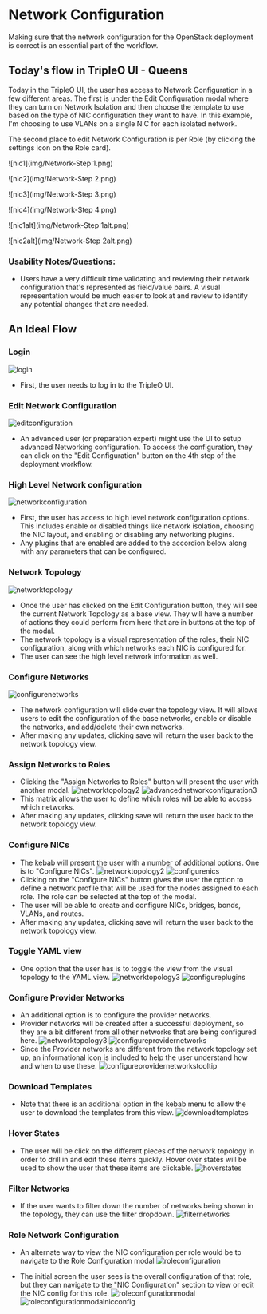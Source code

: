 # Network Configuration
Making sure that the network configuration for the OpenStack deployment is correct is an essential part of the workflow.

## Today's flow in TripleO UI - Queens
Today in the TripleO UI, the user has access to Network Configuration in a few different areas. The first is under the Edit Configuration modal where they can turn on Network Isolation and then choose the template to use based on the type of NIC configuration they want to have. In this example, I'm choosing to use VLANs on a single NIC for each isolated network.

The second place to edit Network Configuration is per Role (by clicking the settings icon on the Role card).

![nic1](img/Network-Step 1.png)

![nic2](img/Network-Step 2.png)

![nic3](img/Network-Step 3.png)

![nic4](img/Network-Step 4.png)

![nic1alt](img/Network-Step 1alt.png)

![nic2alt](img/Network-Step 2alt.png)

### Usability Notes/Questions:
* Users have a very difficult time validating and reviewing their network configuration that's represented as field/value pairs. A visual representation would be much easier to look at and review to identify any potential changes that are needed.

## An Ideal Flow

### Login
![login](img/Network-Login.png)
- First, the user needs to log in to the TripleO UI.

### Edit Network Configuration
![editconfiguration](img/Network-Network-Deployment_Plan.png)
- An advanced user (or preparation expert) might use the UI to setup advanced Networking configuration. To access the configuration, they can click on the "Edit Configuration" button on the 4th step of the deployment workflow.

### High Level Network configuration
![networkconfiguration](img/Networking-Network-Edit_Configuration_Modal_Overall.png)
- First, the user has access to high level network configuration options. This includes enable or disabled things like network isolation, choosing the NIC layout, and enabling or disabling any networking plugins.
- Any plugins that are enabled are added to the accordion below along with any parameters that can be configured.

### Network Topology
![networktopology](img/Networking-Network-Edit_Configuration_Modal.png)
- Once the user has clicked on the Edit Configuration button, they will see the current Network Topology as a base view. They will have a number of actions they could perform from here that are in buttons at the top of the modal.
- The network topology is a visual representation of the roles, their NIC configuration, along with which networks each NIC is configured for.
- The user can see the high level network information as well.

### Configure Networks
![configurenetworks](img/Networking-Network-Configure_Networks.png)
- The network configuration will slide over the topology view. It will allows users to edit the configuration of the base networks, enable or disable the networks, and add/delete their own networks.
- After making any updates, clicking save will return the user back to the network topology view.

### Assign Networks to Roles
- Clicking the "Assign Networks to Roles" button will present the user with another modal.
![networktopology2](img/Networking-Network-Edit_Configuration_Modal2.png)
![advancednetworkconfiguration3](img/Networking-Network-Assign_Networks_to_Roles.png)
- This matrix allows the user to define which roles will be able to access which networks.
- After making any updates, clicking save will return the user back to the network topology view.

### Configure NICs
- The kebab will present the user with a number of additional options. One is to "Configure NICs".
![networktopology2](img/Network-Network-Edit_Configuration_Modal.png)
![configurenics](img/Network-Network-Configure_NICs.png)
- Clicking on the "Configure NICs" button gives the user the option to define a network profile that will be used for the nodes assigned to each role. The role can be selected at the top of the modal.
- The user will be able to create and configure NICs, bridges, bonds, VLANs, and routes.
- After making any updates, clicking save will return the user back to the network topology view.

### Toggle YAML view
- One option that the user has is to toggle the view from the visual topology to the YAML view.
![networktopology3](img/Networking-Toggle_YAML_View.png)
![configureplugins](img/Networking-YAML_View.png)

### Configure Provider Networks
- An additional option is to configure the provider networks.
- Provider networks will be created after a successful deployment, so they are a bit different from all other networks that are being configured here.
![networktopology3](img/Networking-Network-Edit_Configuration_Modal4.png)
![configureprovidernetworks](img/Networking-Configure_Provider_Networks.png)
- Since the Provider networks are different from the network topology set up, an informational icon is included to help the user understand how and when to use these.
![configureprovidernetworkstooltip](img/Networking-Configure_Provider_Networks_Tooltip.png)

### Download Templates
- Note that there is an additional option in the kebab menu to allow the user to download the templates from this view.
![downloadtemplates](img/Networking-Network-Download_Templates.png)

### Hover States
- The user will be click on the different pieces of the network topology in order to drill in and edit these items quickly. Hover over states will be used to show the user that these items are clickable.
![hoverstates](img/Networking-Network-Hover_States.png)

### Filter Networks
- If the user wants to filter down the number of networks being shown in the topology, they can use the filter dropdown.
![filternetworks](img/Networking-Network-Filter_Networks.png)

### Role Network Configuration
- An alternate way to view the NIC configuration per role would be to navigate to the Role Configuration modal
![roleconfiguration](img/Network-Network-Deployment_Plan-Roles-Configuration.png)

- The initial screen the user sees is the overall configuration of that role, but they can navigate to the "NIC Configuration" section to view or edit the NIC config for this role.
![roleconfigurationmodal](img/Network-Network-Role-Configuration-Modal.png)
![roleconfigurationmodalnicconfig](img/Network-Network-Role-Configuration-Modal-Configure_NICs.png)
